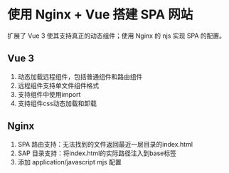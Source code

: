 ﻿# 使用 Nginx + Vue 搭建 SPA 网站

扩展了 Vue 3 使其支持真正的动态组件；使用 Nginx 的 njs 实现 SPA 的配置。

## Vue 3

1. 动态加载远程组件，包括普通组件和路由组件
2. 远程组件支持单文件组件格式
3. 支持组件中使用import
4. 支持组件css动态加载和卸载

## Nginx

1. SPA 路由支持：无法找到的文件返回最近一层目录的index.html
2. SAP 目录支持：将index.html的实际路径注入到base标签
3. 添加 application/javascript mjs 配置